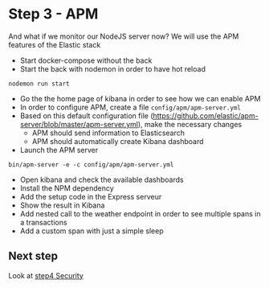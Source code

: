 # Step 3 - APM

And what if we monitor our NodeJS server now? We will use the APM features of the Elastic stack

* Start docker-compose without the back
* Start the back with nodemon in order to have hot reload

```shell
nodemon run start
```

* Go the the home page of kibana in order to see how we can enable APM
* In order to configure APM, create a file `config/apm/apm-server.yml`
* Based on this default configuration file (https://github.com/elastic/apm-server/blob/master/apm-server.yml), make the necessary changes
  * APM should send information to Elasticsearch
  * APM should automatically create Kibana dashboard
* Launch the APM server

```shell
bin/apm-server -e -c config/apm/apm-server.yml
```

* Open kibana and check the available dashboards
* Install the NPM dependency
* Add the setup code in the Express serveur
* Show the result in Kibana
* Add nested call to the weather endpoint in order to see multiple spans in a transactions
* Add a custom span with just a simple sleep

## Next step

Look at [step4 Security](https://github.com/Gillespie59/devoxx-universite-elastic/tree/master/step4)
